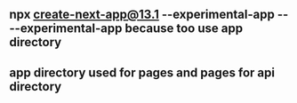 ## npx create-next-app@13.1 --experimental-app ----experimental-app because too use app directory

## app directory used for pages and pages for api directory